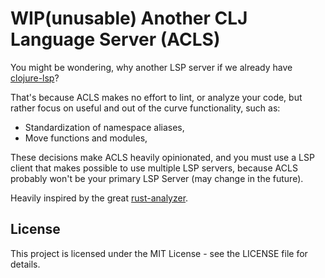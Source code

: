 # WIP(unusable) Another CLJ Language Server (ACLS)

You might be wondering, why another LSP server if we already have [clojure-lsp](https://github.com/clojure-lsp/clojure-lsp)?

That's because ACLS makes no effort to lint, or analyze your code, but rather focus on useful and out of the curve
functionality, such as:

- Standardization of namespace aliases,
- Move functions and modules,

These decisions make ACLS heavily opinionated, and you must use a LSP client that makes possible to use multiple LSP
servers, because ACLS probably won't be your primary LSP Server (may change in the future).

Heavily inspired by the great [rust-analyzer](https://github.com/rust-lang/rust-analyzer).

## License

This project is licensed under the MIT License - see the LICENSE file for details.
